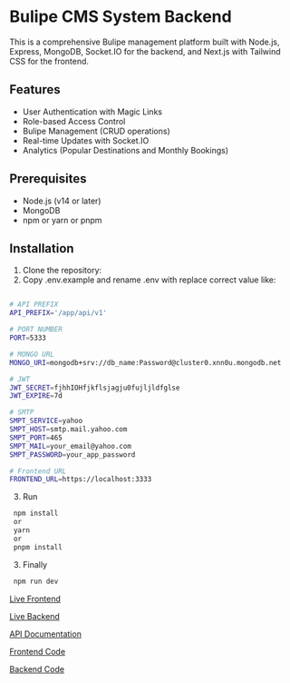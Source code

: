 # Bulipe CMS System Backend

This is a comprehensive Bulipe management platform built with Node.js, Express, MongoDB, Socket.IO for the backend, and Next.js with Tailwind CSS for the frontend.

## Features

- User Authentication with Magic Links
- Role-based Access Control
- Bulipe Management (CRUD operations)
- Real-time Updates with Socket.IO
- Analytics (Popular Destinations and Monthly Bookings)

## Prerequisites

- Node.js (v14 or later)
- MongoDB
- npm or yarn or pnpm

## Installation

1. Clone the repository:
2. Copy .env.example and rename .env with replace correct value like:

```bash

# API PREFIX
API_PREFIX='/app/api/v1'

# PORT NUMBER
PORT=5333

# MONGO URL
MONGO_URI=mongodb+srv://db_name:Password@cluster0.xnn0u.mongodb.net

# JWT
JWT_SECRET=fjhhIOHfjkflsjagju0fujljldfglse
JWT_EXPIRE=7d

# SMTP
SMPT_SERVICE=yahoo
SMPT_HOST=smtp.mail.yahoo.com
SMPT_PORT=465
SMPT_MAIL=your_email@yahoo.com
SMPT_PASSWORD=your_app_password

# Frontend URL
FRONTEND_URL=https://localhost:3333

```

3. Run

```bash
 npm install
 or
 yarn
 or
 pnpm install
```

3. Finally

```bash
 npm run dev
```

[Live Frontend](https://bulipe-frontend.vercel.app/)

[Live Backend](https://bulipe-backend.vercel.app/)

[API Documentation](https://documenter.getpostman.com/view/25680118/2sAYX5LNXz)

[Frontend Code](https://github.com/hasan-mia/bulipe-frontend)

[Backend Code](https://github.com/hasan-mia/bulipe-backend)

